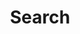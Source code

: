 ---
title: "Search" # in any language you want
layout: "search" # is necessary
# url: "/archive"
# description: "Description for Search"
summary: "search"
placeholder: "find something maybe I wrote about"
---